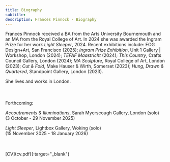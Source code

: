 ```yaml
---
title: Biography
subtitle: 
description: Frances Pinnock - Biography
---  
```


  
Frances Pinnock received a BA from the Arts University Bournemouth and an MA from the Royal College of Art. In 2024 she was awarded the Ingram Prize for her work _Light Sleeper_, 2024. 
Recent exhibitions include: FOG Design+Art, San Francisco (2025); _Ingram Prize Exhibition_, Unit 1 Gallery | Workshop, London (2024); _TEFAF Maastricht_ (2024); _This Country_, Crafts Council Gallery, London (2024); _MA Sculpture_, Royal College of Art, London (2023); _Cut & Fold_, Make Hauser & Wirth, Somerset (2023); _Hung, Drawn & Quartered_, Standpoint Gallery, London (2023).  

She lives and works in London.
<br/>  
<br/>  
Forthcoming:  

_Accoutrements & Illuminations_, Sarah Myerscough Gallery, London (solo)  
(3 October - 29 November 2025)  

_Light Sleeper_, Lightbox Gallery, Woking (solo)  
(15 November 2025 - 18 January 2026)  

<br/>  
<br/>  
[CV](cv.pdf){:target="_blank"}


   
 




 









  










 



  










 












